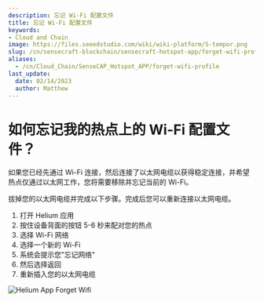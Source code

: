 ```yaml
---
description: 忘记 Wi-Fi 配置文件
title: 忘记 Wi-Fi 配置文件
keywords:
- Cloud and Chain
image: https://files.seeedstudio.com/wiki/wiki-platform/S-tempor.png
slug: /cn/sensecraft-blockchain/sensecraft-hotspot-app/forget-wifi-profile
aliases:
  - /cn/Cloud_Chain/SenseCAP_Hotspot_APP/forget-wifi-profile
last_update:
  date: 02/14/2023
  author: Matthew
---
```


**如何忘记我的热点上的 Wi-Fi 配置文件？**
====================================================

如果您已经先通过 Wi-Fi 连接，然后连接了以太网电缆以获得稳定连接，并希望热点仅通过以太网工作，您将需要移除并忘记当前的 Wi-Fi。

拔掉您的以太网电缆并完成以下步骤。完成后您可以重新连接以太网电缆。

1.  打开 Helium 应用
2.  按住设备背面的按钮 5-6 秒来配对您的热点
3.  选择 Wi-Fi 网络
4.  选择一个新的 Wi-Fi
5.  系统会提示您"忘记网络"
6.  然后选择返回
7.  重新插入您的以太网电缆

![Helium App Forget Wifi](https://www.sensecapmx.com/wp-content/uploads/2022/07/forget-wifi.webp)